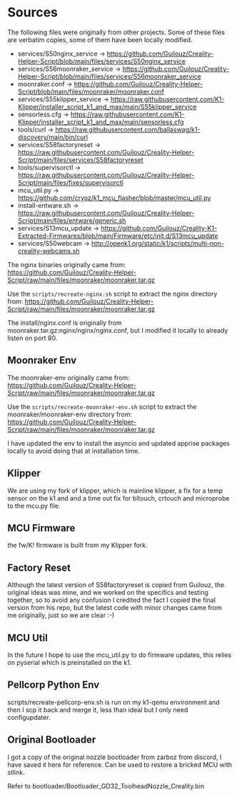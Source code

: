 # Sources

The following files were originally from other projects.  Some of these files are verbatim copies, some of them have been locally modified.

- services/S50nginx_service -> https://github.com/Guilouz/Creality-Helper-Script/blob/main/files/services/S50nginx_service
- services/S56moonraker_service -> https://github.com/Guilouz/Creality-Helper-Script/blob/main/files/services/S56moonraker_service
- moonraker.conf -> https://github.com/Guilouz/Creality-Helper-Script/blob/main/files/moonraker/moonraker.conf
- services/S55klipper_service -> https://raw.githubusercontent.com/K1-Klipper/installer_script_k1_and_max/main/S55klipper_service
- sensorless.cfg -> https://raw.githubusercontent.com/K1-Klipper/installer_script_k1_and_max/main/sensorless.cfg
- tools/curl -> https://raw.githubusercontent.com/ballaswag/k1-discovery/main/bin/curl
- services/S58factoryreset -> https://raw.githubusercontent.com/Guilouz/Creality-Helper-Script/main/files/services/S58factoryreset
- tools/supervisorctl -> https://raw.githubusercontent.com/Guilouz/Creality-Helper-Script/main/files/fixes/supervisorctl
- mcu_util.py -> https://github.com/cryoz/k1_mcu_flasher/blob/master/mcu_util.py
- install-entware.sh -> https://raw.githubusercontent.com/Guilouz/Creality-Helper-Script/main/files/entware/generic.sh
- services/S13mcu_update -> https://github.com/Guilouz/Creality-K1-Extracted-Firmwares/blob/main/Firmware/etc/init.d/S13mcu_update
- services/S50webcam -> http://openk1.org/static/k1/scripts/multi-non-creality-webcams.sh

The nginx binaries originally came from:
https://github.com/Guilouz/Creality-Helper-Script/raw/main/files/moonraker/moonraker.tar.gz

Use the `scripts/recreate-nginx.sh` script to extract the nginx directory from:
https://github.com/Guilouz/Creality-Helper-Script/raw/main/files/moonraker/moonraker.tar.gz

The install/nginx.conf is originally from moonraker.tar.gz:nginx/nginx/nginx.conf, but I modified it locally to already
listen on port 80.

## Moonraker Env

The moonraker-env originally came from:
https://github.com/Guilouz/Creality-Helper-Script/raw/main/files/moonraker/moonraker.tar.gz

Use the `scripts/recreate-moonraker-env.sh` script to extract the moonraker/moonraker-env directory from:
https://github.com/Guilouz/Creality-Helper-Script/raw/main/files/moonraker/moonraker.tar.gz

I have updated the env to install the asyncio and updated apprise packages locally to avoid doing that at installation time.

## Klipper

We are using my fork of klipper, which is mainline klipper, a fix for a temp sensor on the k1 and and a time out fix for bltouch, 
crtouch and microprobe to the mcu.py file.

## MCU Firmware

the fw/K! firmware is built from my Klipper fork.

## Factory Reset

Although the latest version of S58factoryreset is copied from Guilouz, the original ideas was mine, and we worked on the
specifics and testing together, so to avoid any confusion I credited the fact I copied the final version from his repo,
but the latest code with minor changes came from me originally, just so we are clear :-)

## MCU Util

In the future I hope to use the mcu_util.py to do firmware updates, this relies on pyserial which is preinstalled on the k1.

## Pellcorp Python Env

scripts/recreate-pellcorp-env.sh is run on my k1-qemu environment and then I scp it back and merge it, 
less than ideal but I only need configupdater.

## Original Bootloader

I got a copy of the original nozzle bootloader from zarboz from discord, I have saved it here for reference.   Can be used
to restore a bricked MCU with stlink.

Refer to bootloader/Bootloader_GD32_ToolheadNozzle_Creality.bin

